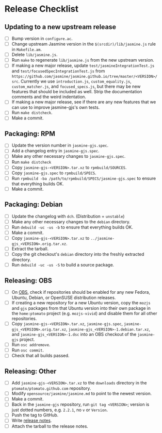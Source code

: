 # Release Checklist #

## Updating to a new upstream release ##

- [ ] Bump version in `configure.ac`.
- [ ] Change upstream Jasmine version in the `$(srcdir)/lib/jasmine.js` rule in `Makefile.am`.
- [ ] Delete `lib/jasmine.js`.
- [ ] Run `make` to regenerate `lib/jasmine.js` from the new upstream version.
- [ ] If making a new major release, update `test/jasmineIntegrationTest.js` and `test/focusedSpecIntegrationTest.js` from `https://github.com/jasmine/jasmine.github.io/tree/master/<VERSION>/src`. Currently we use `introduction.js`, `custom_equality.js`, `custom_matcher.js`, and `focused_specs.js`, but there may be new features that should be included as well. Strip the documentation comments and the weird indentation.
- [ ] If making a new major release, see if there are any new features that we can use to improve jasmine-gjs's own tests.
- [ ] Run `make distcheck`.
- [ ] Make a commit.

## Packaging: RPM ##

- [ ] Update the version number in `jasmine-gjs.spec`.
- [ ] Add a changelog entry in `jasmine-gjs.spec`.
- [ ] Make any other necessary changes to `jasmine-gjs.spec`.
- [ ] Run `make distcheck`
- [ ] Copy `jasmine-gjs-<VERSION>.tar.xz` to `rpmbuild/SOURCES`.
- [ ] Copy `jasmine-gjs.spec` to `rpmbuild/SPECS`.
- [ ] Run `rpmbuild -ba /path/to/rpmbuild/SPECS/jasmine-gjs.spec` to ensure that everything builds OK.
- [ ] Make a commit.

## Packaging: Debian ##

- [ ] Update the changelog with `dch`. (Distribution = `unstable`)
- [ ] Make any other necessary changes to the `debian` directory.
- [ ] Run `debuild -uc -us -b` to ensure that everything builds OK.
- [ ] Make a commit.
- [ ] Copy `jasmine-gjs-<VERSION>.tar.xz` to `../jasmine-gjs_<VERSION>.orig.tar.xz`.
- [ ] Extract the tarball.
- [ ] Copy the git checkout's `debian` directory into the freshly extracted directory.
- [ ] Run `debuild -uc -us -S` to build a source package.

## Releasing: OBS ##

- [ ] On [OBS](https://build.opensuse.org/project/repositories/home:ptomato), check if repositories should be enabled for any new Fedora, Ubuntu, Debian, or OpenSUSE distribution releases.
- [ ] If creating a new repository for a new Ubuntu version, copy the `mozjs` and `gjs` packages from that Ubuntu version into their own package in the `home:ptomato` project (e.g. `mozjs-vivid`) and disable them for all other repositories.
- [ ] Copy `jasmine-gjs-<VERSION>.tar.xz`, `jasmine-gjs.spec`, `jasmine-gjs_<VERSION>.orig.tar.xz`, `jasmine-gjs_<VERSION>-1.debian.tar.xz`, and `jasmine-gjs_<VERSION>-1.dsc` into an OBS checkout of the `jasmine-gjs` project.
- [ ] Run `osc addremove`.
- [ ] Run `osc commit`.
- [ ] Check that all builds passed.

## Releasing: Other ##

- [ ] Add `jasmine-gjs-<VERSION>.tar.xz` to the `downloads` directory in the `ptomato/ptomato.github.com` repository.
- [ ] Modify `opensource/jasmine/jasmine.md` to point to the newest version.
- [ ] Make a commit.
- [ ] Back in the `jasmine-gjs` repository, run `git tag <VERSION>`; version is just dotted numbers, e.g. `2.2.1`, no `v` or `Version`.
- [ ] Push the tag to GitHub.
- [ ] Write [release notes](https://github.com/ptomato/jasmine-gjs/releases).
- [ ] Attach the tarball to the release notes.

